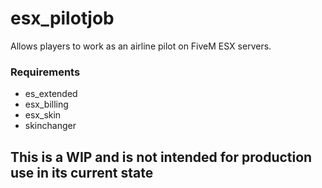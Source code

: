 # esx_pilotjob
Allows players to work as an airline pilot on FiveM ESX servers.

### Requirements
* es_extended
* esx_billing
* esx_skin
* skinchanger

## This is a WIP and is not intended for production use in its current state